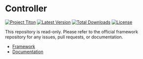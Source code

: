 # Controller #
[![Project Titon](https://img.shields.io/badge/project-titon-82667d.svg?style=flat)](http://titon.io)
[![Latest Version](https://img.shields.io/packagist/v/titon/controller.svg?style=flat)](https://packagist.org/packages/titon/controller)
[![Total Downloads](https://img.shields.io/packagist/dm/titon/controller.svg?style=flat)](https://packagist.org/packages/titon/controller)
[![License](https://img.shields.io/packagist/l/titon/controller.svg?style=flat)](https://github.com/titon/framework/blob/master/license.md)

This repository is read-only. Please refer to the official framework repository for any issues, pull requests, or documentation.

* [Framework](https://github.com/titon/framework)
* [Documentation](https://github.com/titon/framework/blob/master/docs/en/packages/controller/index.md)
